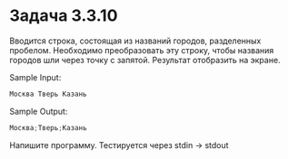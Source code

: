 # Задача 3.3.10

Вводится строка, состоящая из названий городов, разделенных пробелом. Необходимо преобразовать эту строку, чтобы названия городов шли через точку с запятой. Результат отобразить на экране.

Sample Input:

```python
Москва Тверь Казань
```

Sample Output:

```python
Москва;Тверь;Казань
```

Напишите программу. Тестируется через stdin → stdout
